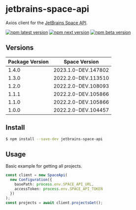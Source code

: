 # jetbrains-space-api

Axios client for the [JetBrains Space API](https://www.jetbrains.com/help/space/api.html).

[![npm latest version](https://img.shields.io/npm/v/jetbrains-space-api/latest.svg)](https://www.npmjs.com/package/jetbrains-space-api)
[![npm next version](https://img.shields.io/npm/v/jetbrains-space-api/next.svg)](https://www.npmjs.com/package/jetbrains-space-api)
[![npm beta version](https://img.shields.io/npm/v/jetbrains-space-api/beta.svg)](https://www.npmjs.com/package/jetbrains-space-api)

## Versions
| Package Version | Space Version       |
|-----------------|---------------------|
| 1.4.0           | 2023.1.0-DEV.147802 |
| 1.3.0           | 2022.2.0-DEV.113510 |
| 1.2.0           | 2022.2.0-DEV.108093 |
| 1.1.1           | 2022.2.0-DEV.105866 |
| 1.1.0           | 2022.2.0-DEV.105866 |
| 1.0.0           | 2022.2.0-DEV.104457 |

## Install

```bash
$ npm install --save-dev jetbrains-space-api
```

## Usage

Basic example for getting all projects.

```typescript
const client = new SpaceApi(
  new Configuration({
    basePath: process.env.SPACE_API_URL,
    accessToken: process.env.SPACE_API_TOKEN
  })
);
const projects = await client.projectsGet();
```
